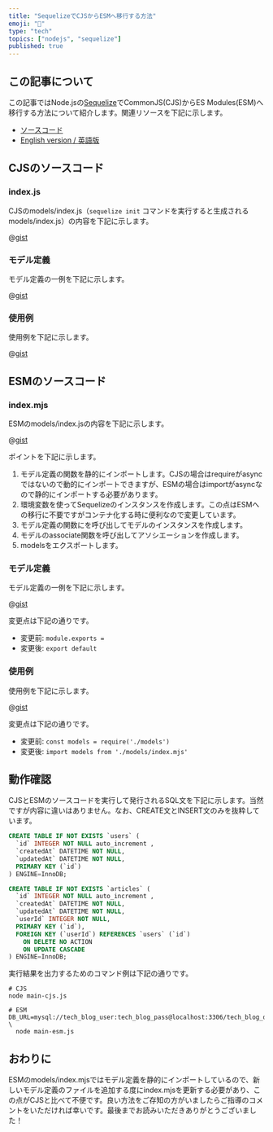 ```yaml
---
title: "SequelizeでCJSからESMへ移行する方法"
emoji: "🚀"
type: "tech"
topics: ["nodejs", "sequelize"]
published: true
---
```


## この記事について

この記事ではNode.jsの[Sequelize](https://sequelize.org/)でCommonJS(CJS)からES Modules(ESM)へ移行する方法について紹介します。関連リソースを下記に示します。

- [ソースコード](https://github.com/tatsuyasusukida/sequelize-cjs-to-esm)
- [English version / 英語版](https://github.com/tatsuyasusukida/sequelize-cjs-to-esm)



## CJSのソースコード

### index.js

CJSのmodels/index.js（`sequelize init` コマンドを実行すると生成されるmodels/index.js）の内容を下記に示します。

@[gist](https://gist.github.com/tatsuyasusukida/4ab46713fd589886bc26f25e0a7a6504?file=index.js)

### モデル定義

モデル定義の一例を下記に示します。

@[gist](https://gist.github.com/tatsuyasusukida/4ab46713fd589886bc26f25e0a7a6504?file=article.js)

### 使用例

使用例を下記に示します。

@[gist](https://gist.github.com/tatsuyasusukida/4ab46713fd589886bc26f25e0a7a6504?file=main-cjs.js)



## ESMのソースコード

### index.mjs

ESMのmodels/index.jsの内容を下記に示します。

@[gist](https://gist.github.com/tatsuyasusukida/1e16db81ca8b38e8d77ccd88cb121f31?file=index.mjs)

ポイントを下記に示します。

1. モデル定義の関数を静的にインポートします。CJSの場合はrequireがasyncではないので動的にインポートできますが、ESMの場合はimportがasyncなので静的にインポートする必要があります。
2. 環境変数を使ってSequelizeのインスタンスを作成します。この点はESMへの移行に不要ですがコンテナ化する時に便利なので変更しています。
3. モデル定義の関数にを呼び出してモデルのインスタンスを作成します。
4. モデルのassociate関数を呼び出してアソシエーションを作成します。
5. modelsをエクスポートします。

### モデル定義

モデル定義の一例を下記に示します。

@[gist](https://gist.github.com/tatsuyasusukida/1e16db81ca8b38e8d77ccd88cb121f31?file=article.mjs)

変更点は下記の通りです。

- 変更前: `module.exports = `
- 変更後: `export default`

### 使用例

使用例を下記に示します。

@[gist](https://gist.github.com/tatsuyasusukida/1e16db81ca8b38e8d77ccd88cb121f31?file=main-esm.mjs)

変更点は下記の通りです。

- 変更前: `const models = require('./models')`
- 変更後: `import models from './models/index.mjs'`



## 動作確認

CJSとESMのソースコードを実行して発行されるSQL文を下記に示します。当然ですが内容に違いはありません。なお、CREATE文とINSERT文のみを抜粋しています。

```sql
CREATE TABLE IF NOT EXISTS `users` (
  `id` INTEGER NOT NULL auto_increment ,
  `createdAt` DATETIME NOT NULL,
  `updatedAt` DATETIME NOT NULL,
  PRIMARY KEY (`id`)
) ENGINE=InnoDB;

CREATE TABLE IF NOT EXISTS `articles` (
  `id` INTEGER NOT NULL auto_increment ,
  `createdAt` DATETIME NOT NULL,
  `updatedAt` DATETIME NOT NULL,
  `userId` INTEGER NOT NULL,
  PRIMARY KEY (`id`),
  FOREIGN KEY (`userId`) REFERENCES `users` (`id`)
    ON DELETE NO ACTION
    ON UPDATE CASCADE
) ENGINE=InnoDB;
```

実行結果を出力するためのコマンド例は下記の通りです。

```shell
# CJS
node main-cjs.js

# ESM
DB_URL=mysql://tech_blog_user:tech_blog_pass@localhost:3306/tech_blog_db \
  node main-esm.js
```



## おわりに

ESMのmodels/index.mjsではモデル定義を静的にインポートしているので、新しいモデル定義のファイルを追加する度にindex.mjsを更新する必要があり、この点がCJSと比べて不便です。良い方法をご存知の方がいましたらご指導のコメントをいただければ幸いです。最後までお読みいただきありがとうございました！
